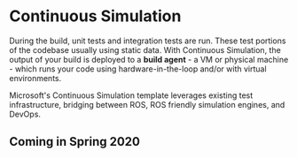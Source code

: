 # Continuous Simulation
During the build, unit tests and integration tests are run. These test portions of the codebase usually using static data. With Continuous Simulation, the output of your build is deployed to a **build agent** - a VM or physical machine - which runs your code using hardware-in-the-loop and/or with virtual environments.

Microsoft's Continuous Simulation template leverages existing test infrastructure, bridging between ROS, ROS friendly simulation engines, and DevOps. 

## Coming in Spring 2020

